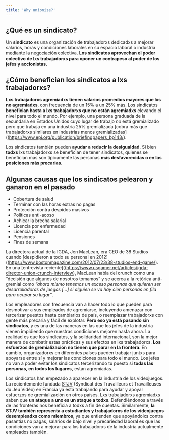 ```yaml
---
title: 'Why unionize?'
---
```

## ¿Qué es un sindicato?

Un **sindicato** es una organización de trabajadorxs dedicadxs a mejorar
salarios, horas y condiciones laborales en su espacio laboral o industria
mediante la negociación colectiva. **Los sindicatos aprovechan el poder
colectivo de lxs trabajadorxs para oponer un contrapeso al poder de los jefes y
accionistas.**

## ¿Cómo benefician los sindicatos a lxs trabajadorxs?

**Lxs trabajadorxs agremiadxs tienen salarios promedios mayores que lxs no
agremiadxs**, con frecuencia de un 15% a un 25% más. Los sindicatos **benefician
hasta a lxs trabajadorxs que no están agremiadxs** elevando el nivel para todo
el mundo. Por ejemplo, una persona graduada de la secundaria en Estados Unidos
cuyo lugar de trabajo _no_ está gremializado pero que trabaja en una industria
25% gremializada [cobra más que trabajadorxs similares en industrias menos
gremializadas]((https://www.epi.org/publication/briefingpapers_bp143/).


Los sindicatos también pueden **ayudar a reducir la desigualdad**. Si bien
**todxs** lxs trabajadorxs se benefician de tener sindicatos, quienes se
benefician más son típicamente las personas **más desfavorecidas o en las
posiciones más precarias**.

## Algunas causas que los sindicatos pelearon y ganaron en el pasado

- Cobertura de salud
- Terminar con las horas extras no pagas
- Protección contra despidos masivos
- Políticas anti-acoso
- Achicar la brecha salarial
- Licencia por enfermedad
- Licencia parental
- Pensiones
- Fines de semana

La directora actual de la IGDA, Jen MacLean, era CEO de 38 Studios cuando
[despidieron a todo su personal en
2012]((https://www.bostonmagazine.com/2012/07/23/38-studios-end-game/). En una
[entrevista
reciente]((https://www.usgamer.net/articles/igda-director-union-crunch-interview),
MacLean habla del crunch como una “decisión que algunos de nosotros tomamos” y
se acerca a la retórica anti-gremial como _“ahora mismo tenemos un exceso
personas que quieren ser desarrolladoras de juegos \[…\] si alguien se va hay
cien personas en fila para ocupar su lugar”_.


Los empleadores con frecuencia van a hacer todo lo que pueden para desmotivar a
sus empleadxs de agremiarse, incluyendo amenazar con tercerizar puestos hasta
cambiarlos de país, o reemplazar trabajadorxs con gente más precaria y fácil de
explotar. **Pero eso ya está pasando sin sindicatos**, y es una de las maneras
en las que los jefes de la industria vienen impidiendo que nuestras condiciones
mejoren hasta ahora. La realidad es que los sindicatos, y la solidaridad
internacional, son la mejor manera de combatir estas prácticas y sus efectos en
lxs trabajadorxs. **Los esfuerzos de gremialización no tienen que parar en la
frontera**. En cambio, organizadorxs en diferentes países pueden trabajar juntxs
para apoyarse entre sí y mejorar las condiciones para todo el mundo. Los jefes
no van a poder evitar los sindicatos tercerizando tu puesto si **todas las
personas, en todos los lugares,** están agremiadas.

Los sindicatos han empezado a aparecer en la industria de los videojuegos. La
recientemente fundada [STJV](https://www.stjv.fr) (Syndicat des Travailleurs et
Travailleuses du Jeu Vidéo) en Francia ya está trabajando para ayudar y apoyar
esfuerzos de gremialización en otros países. Lxs trabajadorxs agremiadxs saben
que **un ataque a unx es un ataque a todxs**. Defendiéndonos a través de las
fronteras nos beneficia a todxs a fin de cuentas. Similarmente, **la STJV
también representa a estudiantes y trabajadorxs de los videojuegos desempleadxs
como miembros**, ya que entienden que apoyándolxs contra pasantías no pagas,
salarios de bajo nivel y precariedad laboral es que las condiciones van a
mejorar para lxs trabajadorxs de la industria actualmente empleadxs también.
